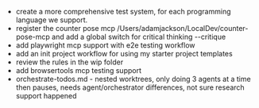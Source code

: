 - create a more comprehensive test system, for each programming language we support.
- register the counter pose mcp /Users/adamjackson/LocalDev/counter-pose-mcp and add a global switch for critical thinking --critique
- add playwright mcp support with e2e testing workflow
- add an init project workflow for using my starter project templates
- review the rules in the wip folder
- add browsertools mcp testing support
- orchestrate-todos.md - nested worktrees, only doing 3 agents at a time then pauses, needs agent/orchestrator differences, not sure research support happened
